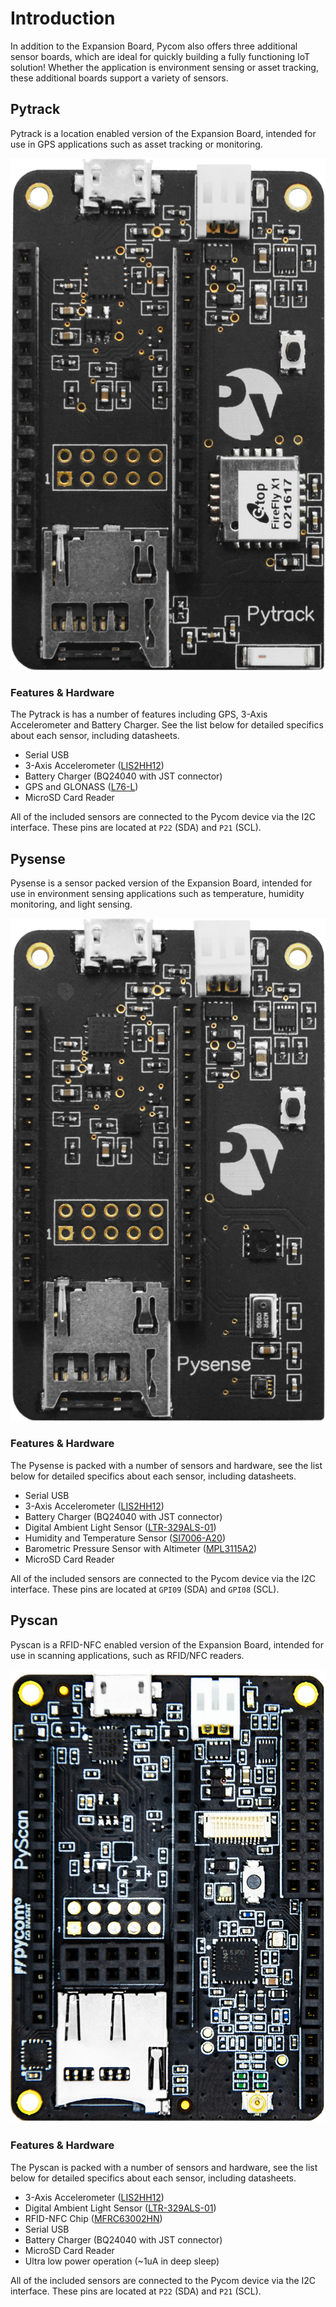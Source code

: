 # Introduction

In addition to the Expansion Board, Pycom also offers three additional sensor boards, which are ideal for quickly building a fully functioning IoT solution! Whether the application is environment sensing or asset tracking, these additional boards support a variety of sensors.

## Pytrack

Pytrack is a location enabled version of the Expansion Board, intended for use in GPS applications such as asset tracking or monitoring.

![](../.gitbook/assets/pytrack%20%281%29.png)

### Features & Hardware

The Pytrack is has a number of features including GPS, 3-Axis Accelerometer and Battery Charger. See the list below for detailed specifics about each sensor, including datasheets.

* Serial USB
* 3-Axis Accelerometer \([LIS2HH12](apireference/pytrack.md#3-axis-accelerometer-lis-2-hh-12)\)
* Battery Charger \(BQ24040 with JST connector\)
* GPS and GLONASS \([L76-L](apireference/pytrack.md#gps-with-glonass-quectel-l-76-l-gnss)\)
* MicroSD Card Reader

All of the included sensors are connected to the Pycom device via the I2C interface. These pins are located at `P22` \(SDA\) and `P21` \(SCL\).

## Pysense

Pysense is a sensor packed version of the Expansion Board, intended for use in environment sensing applications such as temperature, humidity monitoring, and light sensing.

![](../.gitbook/assets/pysense%20%281%29.png)

### Features & Hardware

The Pysense is packed with a number of sensors and hardware, see the list below for detailed specifics about each sensor, including datasheets.

* Serial USB
* 3-Axis Accelerometer \([LIS2HH12](apireference/pysense.md#3-axis-accelerometer-lis-2-hh-12)\)
* Battery Charger \(BQ24040 with JST connector\)
* Digital Ambient Light Sensor \([LTR-329ALS-01](apireference/pysense.md#digital-ambient-light-sensor-ltr-329-als-01)\)
* Humidity and Temperature Sensor \([SI7006-A20](apireference/pysense.md#humidity-and-temperature-sensor-si-7006-a20)\)
* Barometric Pressure Sensor with Altimeter \([MPL3115A2](apireference/pysense.md#barometric-pressure-sensor-with-altimeter-mpl-3115-a2)\)
* MicroSD Card Reader

All of the included sensors are connected to the Pycom device via the I2C interface. These pins are located at `GPI09` \(SDA\) and `GPI08` \(SCL\).

## Pyscan

Pyscan is a RFID-NFC enabled version of the Expansion Board, intended for use in scanning applications, such as RFID/NFC readers.

![](../.gitbook/assets/pyscan-new%20%281%29.png)

### Features & Hardware

The Pyscan is packed with a number of sensors and hardware, see the list below for detailed specifics about each sensor, including datasheets.

* 3-Axis Accelerometer \([LIS2HH12](apireference/pyscan.md#3-axis-accelerometer-lis-2-hh-12)\)
* Digital Ambient Light Sensor \([LTR-329ALS-01](apireference/pyscan.md#digital-ambient-light-sensor-ltr-329-als-01)\)
* RFID-NFC Chip \([MFRC63002HN](apireference/pyscan.md#pyscan-nfc-library-mfrc-6300)\)
* Serial USB
* Battery Charger \(BQ24040 with JST connector\)
* MicroSD Card Reader
* Ultra low power operation \(~1uA in deep sleep\)

All of the included sensors are connected to the Pycom device via the I2C interface. These pins are located at `P22` \(SDA\) and `P21` \(SCL\).

